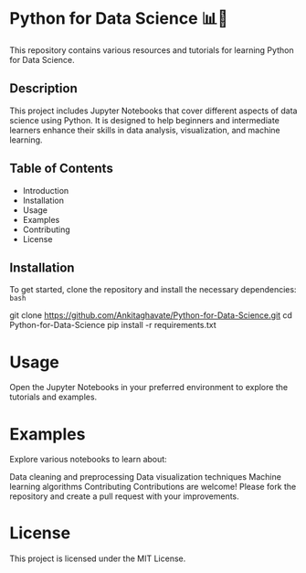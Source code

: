 # Python for Data Science 📊🐍

This repository contains various resources and tutorials for learning Python for Data Science.

## Description
This project includes Jupyter Notebooks that cover different aspects of data science using Python. It is designed to help beginners and intermediate learners enhance their skills in data analysis, visualization, and machine learning.

## Table of Contents
- Introduction
- Installation
- Usage
- Examples
- Contributing
- License

## Installation
To get started, clone the repository and install the necessary dependencies:
```bash```

git clone https://github.com/Ankitaghavate/Python-for-Data-Science.git
cd Python-for-Data-Science
pip install -r requirements.txt

# Usage
Open the Jupyter Notebooks in your preferred environment to explore the tutorials and examples.

# Examples
Explore various notebooks to learn about:

Data cleaning and preprocessing
Data visualization techniques
Machine learning algorithms
Contributing
Contributions are welcome! Please fork the repository and create a pull request with your improvements.

# License
This project is licensed under the MIT License.

